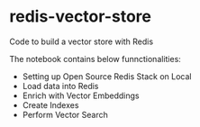 # redis-vector-store
Code to build a vector store with Redis

The notebook contains below funnctionalities:
* Setting up Open Source Redis Stack on Local
* Load data into Redis
* Enrich with Vector Embeddings
* Create Indexes
* Perform Vector Search 
